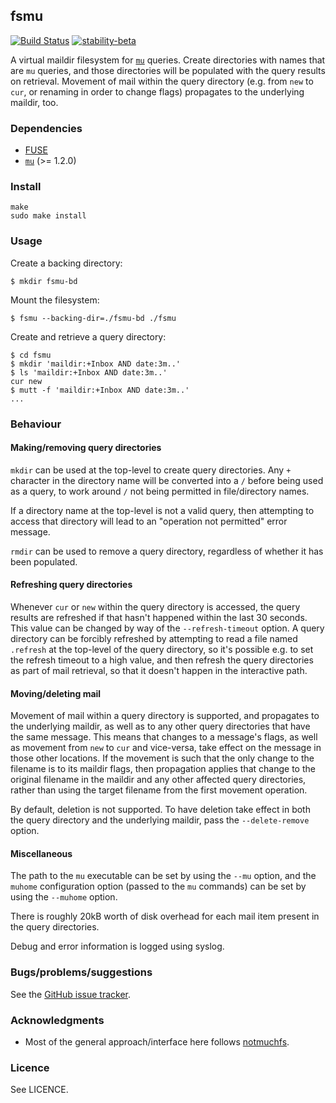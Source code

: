 ## fsmu

[![Build Status](https://travis-ci.org/tomhrr/fsmu.svg?branch=main)](https://travis-ci.org/tomhrr/fsmu)
[![stability-beta](https://img.shields.io/badge/stability-beta-33bbff.svg)](https://github.com/mkenney/software-guides/blob/master/STABILITY-BADGES.md#beta)

A virtual maildir filesystem for [`mu`](https://github.com/djcb/mu)
queries.  Create directories with names that are `mu` queries, and
those directories will be populated with the query results on
retrieval.  Movement of mail within the query directory (e.g. from
`new` to `cur`, or renaming in order to change flags) propagates to
the underlying maildir, too.

### Dependencies

  * [FUSE](https://github.com/libfuse/libfuse)
  * [`mu`](https://github.com/djcb/mu) (>= 1.2.0)

### Install

    make
    sudo make install

### Usage

Create a backing directory:

    $ mkdir fsmu-bd

Mount the filesystem:

    $ fsmu --backing-dir=./fsmu-bd ./fsmu

Create and retrieve a query directory:

    $ cd fsmu
    $ mkdir 'maildir:+Inbox AND date:3m..'
    $ ls 'maildir:+Inbox AND date:3m..'
    cur new
    $ mutt -f 'maildir:+Inbox AND date:3m..'
    ...

### Behaviour

#### Making/removing query directories

`mkdir` can be used at the top-level to create query directories.  Any
`+` character in the directory name will be converted into a `/`
before being used as a query, to work around `/` not being permitted
in file/directory names.  

If a directory name at the top-level is not a valid query, then
attempting to access that directory will lead to an "operation not
permitted" error message.

`rmdir` can be used to remove a query directory, regardless of whether
it has been populated.

#### Refreshing query directories

Whenever `cur` or `new` within the query directory is accessed, the
query results are refreshed if that hasn't happened within the last 30
seconds.  This value can be changed by way of the `--refresh-timeout`
option.  A query directory can be forcibly refreshed by attempting to
read a file named `.refresh` at the top-level of the query directory,
so it's possible e.g. to set the refresh timeout to a high value, and
then refresh the query directories as part of mail retrieval, so that
it doesn't happen in the interactive path.

#### Moving/deleting mail

Movement of mail within a query directory is supported, and propagates
to the underlying maildir, as well as to any other query directories
that have the same message.  This means that changes to a message's
flags, as well as movement from `new` to `cur` and vice-versa, take
effect on the message in those other locations.  If the movement is
such that the only change to the filename is to its maildir flags,
then propagation applies that change to the original filename in the
maildir and any other affected query directories, rather than using
the target filename from the first movement operation.

By default, deletion is not supported.  To have deletion take effect
in both the query directory and the underlying maildir, pass the
`--delete-remove` option.

#### Miscellaneous

The path to the `mu` executable can be set by using the `--mu` option,
and the `muhome` configuration option (passed to the `mu` commands)
can be set by using the `--muhome` option.

There is roughly 20kB worth of disk overhead for each mail item
present in the query directories.

Debug and error information is logged using syslog.

### Bugs/problems/suggestions

See the [GitHub issue tracker](https://github.com/tomhrr/fsmu/issues).

### Acknowledgments

 * Most of the general approach/interface here follows [notmuchfs](https://github.com/tsto/notmuchfs).

### Licence

See LICENCE.
